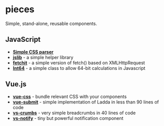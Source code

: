 # pieces

Simple, stand-alone, reusable components.

## JavaScript

* [**Simple CSS parser**](https://github.com/NxtChg/pieces/tree/master/js/css_parser)
* [**jslib**](/js/jslib) - a simple helper library
* [**fetchit**](https://github.com/NxtChg/pieces/tree/master/js/fetchit) - a simple version of fetch() based on XMLHttpRequest
* [**Int64**](/js/int64) - a simple class to allow 64-bit calculations in Javascript

## Vue.js

* [**vue-css**](https://github.com/NxtChg/pieces/tree/master/js/vue/vue-css) - bundle relevant CSS with your components
* [**vue-submit**](https://github.com/NxtChg/pieces/tree/master/js/vue/vue-submit) - simple implementation of Ladda in less than 90 lines of code
* [**vs-crumbs**](https://github.com/NxtChg/pieces/tree/master/js/vue/vs-crumbs) - very simple breadcrumbs in 40 lines of code
* [**vs-notify**](/js/vue/vs-notify) - tiny but powerful notification component
